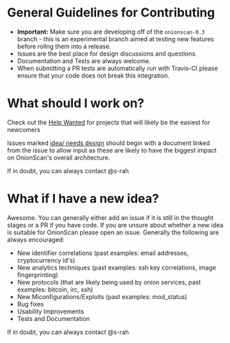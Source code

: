 # General Guidelines for Contributing

* **Important:** Make sure you are developing off of the `onionscan-0.3` branch - this is an experimental branch aimed at testing new features before rollng them into a release.
* Issues are the best place for design discussions and questions. 
* Documentation and Tests are always welcome.
* When submitting a PR tests are automatically run with Travis-CI please ensure that your code does not break this integration.


# What should I work on?

Check out the [Help Wanted](https://github.com/VyshnaviMN/onionscan/issues?q=is%3Aissue+is%3Aopen+label%3A%22help+wanted%22) for projects that will likely be the easiest for newcomers

Issues marked [idea/ needs design](https://github.com/VyshnaviMN/onionscan/issues?q=is%3Aissue+is%3Aopen+label%3A%22idea+%2F+needs+design%22) should begin with a document linked from the issue to allow input as these are likely to have the biggest impact on OnionScan's overall architecture.

If in doubt, you can always contact @s-rah

# What if I have a new idea?

Awesome. You can generally either add an issue if it is still in the thought stages or a PR if you have code. If you are unsure about whether a new idea is suitable for OnionScan please open an issue. Generally the following are always encouraged:

* New identifier correlations (past examples: email addresses, cryptocurrency id's)
* New analytics techniques (past examples: ssh key correlations, image fingerprinting)
* New protocols (that are likely being used by onion services, past examples: bitcoin, irc, ssh)
* New Miconfigurations/Exploits (past examples: mod_status)
* Bug fixes
* Usability Improvements
* Tests and Documentation 

If in doubt, you can always contact @s-rah
